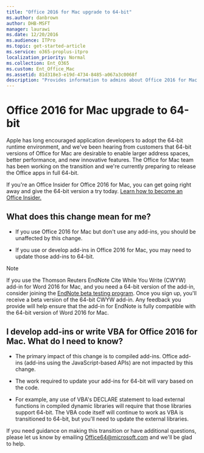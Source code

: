```yaml
---
title: "Office 2016 for Mac upgrade to 64-bit"
ms.author: danbrown
author: DHB-MSFT
manager: laurawi
ms.date: 12/20/2016
ms.audience: ITPro
ms.topic: get-started-article
ms.service: o365-proplus-itpro
localization_priority: Normal
ms.collection: Ent_O365
ms.custom: Ent_Office_Mac
ms.assetid: 81d318e3-e19d-4734-8485-a067a3c0068f
description: "Provides information to admins about Office 2016 for Mac changing to 64-bit."
---
```


# Office 2016 for Mac upgrade to 64-bit

Apple has long encouraged application developers to adopt the 64-bit runtime environment, and we've been hearing from customers that 64-bit versions of Office for Mac are desirable to enable larger address spaces, better performance, and new innovative features. The Office for Mac team has been working on the transition and we're currently preparing to release the Office apps in full 64-bit.
  
If you're an Office Insider for Office 2016 for Mac, you can get going right away and give the 64-bit version a try today. [Learn how to become an Office Insider.](https://support.microsoft.com/kb/3136076)
  
## What does this change mean for me?

- If you use Office 2016 for Mac but don't use any add-ins, you should be unaffected by this change.
    
- If you use or develop add-ins in Office 2016 for Mac, you may need to update those add-ins to 64-bit.
    
> [!NOTE]
> If you use the Thomson Reuters EndNote Cite While You Write (CWYW) add-in for Word 2016 for Mac, and you need a 64-bit version of the add-in, consider joining the [EndNote beta testing program](https://endnote.com/betasignup). Once you sign up, you'll receive a beta version of the 64-bit CWYW add-in. Any feedback you provide will help ensure that the add-in for EndNote is fully compatible with the 64-bit version of Word 2016 for Mac. 
  
## I develop add-ins or write VBA for Office 2016 for Mac. What do I need to know?

- The primary impact of this change is to compiled add-ins. Office add-ins (add-ins using the JavaScript-based APIs) are not impacted by this change.
    
- The work required to update your add-ins for 64-bit will vary based on the code.
    
- For example, any use of VBA's DECLARE statement to load external functions in compiled dynamic libraries will require that those libraries support 64-bit. The VBA code itself will continue to work as VBA is transitioned to 64-bit, but you'll need to update the external libraries.
    
If you need guidance on making this transition or have additional questions, please let us know by emailing [Office64@microsoft.com](mailto:Office64@microsoft.com) and we'll be glad to help. 
  

